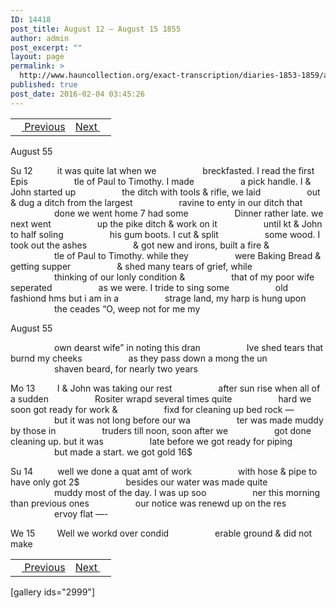 ```yaml
---
ID: 14418
post_title: August 12 – August 15 1855
author: admin
post_excerpt: ""
layout: page
permalink: >
  http://www.hauncollection.org/exact-transcription/diaries-1853-1859/august-12-august-15-1855/
published: true
post_date: 2016-02-04 03:45:26
---
```

<table style="width: 100%;" align="center">
<tbody>
<tr>
<td><a href="http://www.hauncollection.org/version-2/diaries-1853-1859/august-9-august-11-1855/"><img src="https://lh3.googleusercontent.com/-EFJpxxNiPNw/VqgtWBCZrMI/AAAAAAAAAFU/WfY4lPFWWkg/s800-Ic42/Soeb-Plain-Arrows-8-10px.png" alt="" width="10" height="10" /> Previous</a></td>
<td style="text-align: right;"><a href="http://www.hauncollection.org/version-2/diaries-1853-1859/august-15-august-19-1855/">Next <img src="https://lh3.googleusercontent.com/-67k0cYlpXHw/VqgtWKz1MXI/AAAAAAAAAFU/k9PW_Piyurk/s800-Ic42/Soeb-Plain-Arrows-5-10px.png" alt="" width="10" height="10" /></a></td>
</tr>
</tbody>
</table>
August 55

Su 12          it was quite lat when we
<span style="margin-left: 70px;">breckfasted. I read the first Epis
<span style="margin-left: 70px;">tle of Paul to Timothy. I made
<span style="margin-left: 70px;">a pick handle. I &amp; John started up
<span style="margin-left: 70px;">the ditch with tools &amp; rifle, we laid
<span style="margin-left: 70px;">out &amp; dug a ditch from the largest
<span style="margin-left: 70px;">ravine to enty in our ditch that
<span style="margin-left: 70px;">done we went home 7 had some
<span style="margin-left: 70px;">Dinner rather late. we next went
<span style="margin-left: 70px;">up the pike ditch &amp; work on it
<span style="margin-left: 70px;">until kt &amp; John to half soling
<span style="margin-left: 70px;">his gum boots. I cut &amp; split
<span style="margin-left: 70px;">some wood. I took out the ashes
<span style="margin-left: 70px;">&amp; got new and irons, built a fire &amp;
<span style="margin-left: 70px;">tle of Paul to Timothy. while they
<span style="margin-left: 70px;">were Baking Bread &amp; getting supper
<span style="margin-left: 70px;">&amp; shed many tears of grief, while
<span style="margin-left: 70px;">thinking of our lonly condition &amp;
<span style="margin-left: 70px;">that of my poor wife seperated
<span style="margin-left: 70px;">as we were. I tride to sing some
<span style="margin-left: 70px;">old fashiond hms but i am in a
<span style="margin-left: 70px;">strage land, my harp is hung upon
<span style="margin-left: 70px;">the ceades “O, weep not for me my</span></span></span></span></span></span></span></span></span></span></span></span></span></span></span></span></span></span></span></span></span></span>

August 55

<span style="margin-left: 70px;">own dearst wife” in noting this dran
<span style="margin-left: 70px;">Ive shed tears that burnd my cheeks
<span style="margin-left: 70px;">as they pass down a mong the un
<span style="margin-left: 70px;">shaven beard, for nearly two years</span></span></span></span>

Mo 13         I &amp; John was taking our rest
<span style="margin-left: 70px;">after sun rise when all of a sudden
<span style="margin-left: 70px;">Rositer wrapd several times quite
<span style="margin-left: 70px;">hard we soon got ready for work &amp;
<span style="margin-left: 70px;">fixd for cleaning up bed rock —
<span style="margin-left: 70px;">but it was not long before our wa
<span style="margin-left: 70px;">ter was made muddy by those in
<span style="margin-left: 70px;">truders till noon, soon after we
<span style="margin-left: 70px;">got done cleaning up. but it was
<span style="margin-left: 70px;">late before we got ready for piping
<span style="margin-left: 70px;">but made a start. we got gold 16$</span></span></span></span></span></span></span></span></span></span>

Su 14          well we done a quat amt of work
<span style="margin-left: 70px;">with hose &amp; pipe to have only got 2$
<span style="margin-left: 70px;">besides our water was made quite
<span style="margin-left: 70px;">muddy most of the day. I was up soo
<span style="margin-left: 70px;">ner this morning than previous ones
<span style="margin-left: 70px;">our notice was renewd up on the res
<span style="margin-left: 70px;">ervoy flat —-</span></span></span></span></span></span>

We 15         Well we workd over condid
<span style="margin-left: 70px;">erable ground &amp; did not make</span>
<table style="width: 100%;" align="center">
<tbody>
<tr>
<td><a href="http://www.hauncollection.org/version-2/diaries-1853-1859/august-9-august-11-1855/"><img src="https://lh3.googleusercontent.com/-EFJpxxNiPNw/VqgtWBCZrMI/AAAAAAAAAFU/WfY4lPFWWkg/s800-Ic42/Soeb-Plain-Arrows-8-10px.png" alt="" width="10" height="10" /> Previous</a></td>
<td style="text-align: right;"><a href="http://www.hauncollection.org/version-2/diaries-1853-1859/august-15-august-19-1855/">Next <img src="https://lh3.googleusercontent.com/-67k0cYlpXHw/VqgtWKz1MXI/AAAAAAAAAFU/k9PW_Piyurk/s800-Ic42/Soeb-Plain-Arrows-5-10px.png" alt="" width="10" height="10" /></a></td>
</tr>
</tbody>
</table>
[gallery ids="2999"]